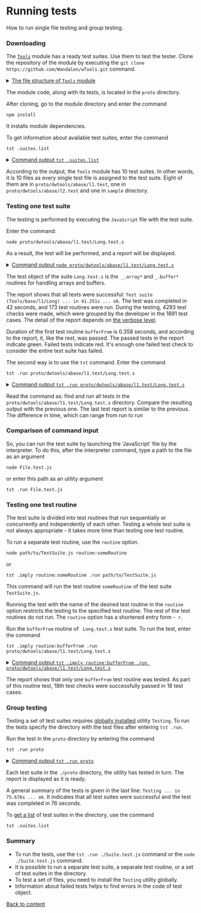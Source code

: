 # Running tests

How to run single file testing and group testing.

### Downloading

The [`Tools`](<https://github.com/Wandalen/wTools>) module has a ready test suites. Use them to test the tester. Clone the repository of the module by executing the `git clone https://github.com/Wandalen/wTools.git` command.

<details>
  <summary><u>The file structure of <code>Tools</code> module</u></summary>

```
wTools
   ├── .git
   ├── doc
   ├── out
   ├── proto
   ├── sample
   ├── ...
   └── package.json

```

</details>

The module code, along with its tests, is located in the `proto` directory.

After cloning, go to the module directory and enter the command

```
npm install
```

It installs module dependencies.

To get information about available test suites, enter the command

```
tst .suites.list
```

<details>
  <summary><u>Command output <code>tst .suites.list</code></u></summary>

```
[user@user ~]$ tst .suites.list

/.../wTools/proto/dwtools/abase/l1.test/Long.test.s:19500 - enabled
/.../wTools/proto/dwtools/abase/l1.test/Diagnostics.test.s:309 - enabled
/.../wTools/proto/dwtools/abase/l1.test/Entity.test.s:808 - enabled
/.../wTools/proto/dwtools/abase/l1.test/Map.test.s:4034 - enabled
/.../wTools/proto/dwtools/abase/l1.test/Regexp.test.s:1749 - enabled
/.../wTools/proto/dwtools/abase/l1.test/Routine.test.s:1558 - enabled
/.../wTools/proto/dwtools/abase/l1.test/String.test.s:3887 - enabled
/.../wTools/proto/dwtools/abase/l1.test/Typing.test.s:97 - enabled
/.../wTools/proto/dwtools/abase/l2.test/StringTools.test.s:10462 - enabled
/.../wTools/sample/Sample.test.s:92 - enabled
10 test suites
```

</details>

According to the output, the `Tools` module has 10 test suites. In other words, it is 10 files as every single test file is assigned to the test suite. Eight of them are in `proto/dwtools/abase/l1.test`, one in `proto/dwtools/abase/l2.test` and one in `sample` directory.

### Testing one test suite

The testing is performed by executing the `JavaScript` file with the test suite.

Enter the command:

```
node proto/dwtools/abase/l1.test/Long.test.s
```

As a result, the test will be performed, and a report will be displayed.

<details>
  <summary><u>Command output <code>node proto/dwtools/abase/l1.test/Long.test.s</code></u></summary>

```
[user@user ~]$ node proto/dwtools/abase/l1.test/Long.test.s

Running test suite ( Tools/base/l1/Long ) ..
    at  /.../wTools/proto/dwtools/abase/l1.test/Long.test.s:19500

      Passed test routine ( Tools/base/l1/Long / bufferFrom ) in 0.358s
      Passed test routine ( Tools/base/l1/Long / bufferRelen ) in 0.091s
      Passed test routine ( Tools/base/l1/Long / bufferRetype ) in 0.080s
      Passed test routine ( Tools/base/l1/Long / bufferRawFrom ) in 0.118s
      Passed test routine ( Tools/base/l1/Long / bufferBytesFrom ) in 0.104s
      Passed test routine ( Tools/base/l1/Long / bufferNodeFrom ) in 0.180s
      Passed test routine ( Tools/base/l1/Long / bufferRawFromTyped ) in 0.080s
      Passed test routine ( Tools/base/l1/Long / arrayIs ) in 0.109s
      Passed test routine ( Tools/base/l1/Long / longIs ) in 0.122s

      ...

      Passed test routine ( Tools/base/l1/Long / arraySetContainAny ) in 0.608s
      Passed test routine ( Tools/base/l1/Long / arraySetIdentical ) in 0.422s

    Passed test checks 4293 / 4293
    Passed test cases 1891 / 1891
    Passed test routines 173 / 173
    Test suite ( Tools/base/l1/Long ) ... in 41.251s ... ok

Testing ... in 41.851s ... ok
```

</details>

The test object of the suite `Long.test.s` is the` _.array*` and `_.buffer*` routines for handling arrays and buffers.

The report shows that all tests were successful: `Test suite (Tools/base/l1/Long) ... in 41.251s ... ok`. The test was completed in 42 seconds, and 173 test routines were run. During the testing, 4293 test checks were made, which were grouped by the developer in the 1891 test cases. The detail of the report depends on [the verbose level](Verbosity.md).

Duration of the first test routine `bufferFrom` is 0.358 seconds, and according to the report, it, like the rest, was passed. The passed tests in the report indicate green. Failed tests indicate red. It's enough one failed test check to consider the entire test suite has failed.

The second way is to use the `tst` command. Enter the command
```
tst .run proto/dwtools/abase/l1.test/Long.test.s
```

<details>
  <summary><u>Command output <code>tst .run proto/dwtools/abase/l1.test/Long.test.s</code></u></summary>

```
[user@user ~]$ tst .run proto/dwtools/abase/l1.test/Long.test.s

Running test suite ( Tools/base/l1/Long ) ..
    at  /.../wTools/proto/dwtools/abase/l1.test/Long.test.s:19500

     Passed test routine ( Tools/base/l1/Long / bufferFrom ) in 0.358s
      Passed test routine ( Tools/base/l1/Long / bufferRelen ) in 0.091s
      Passed test routine ( Tools/base/l1/Long / bufferRetype ) in 0.080s
      Passed test routine ( Tools/base/l1/Long / bufferRawFrom ) in 0.118s
      Passed test routine ( Tools/base/l1/Long / bufferBytesFrom ) in 0.104s
      Passed test routine ( Tools/base/l1/Long / bufferNodeFrom ) in 0.180s
      Passed test routine ( Tools/base/l1/Long / bufferRawFromTyped ) in 0.080s
      Passed test routine ( Tools/base/l1/Long / arrayIs ) in 0.109s
      Passed test routine ( Tools/base/l1/Long / longIs ) in 0.122s

      ...

      Passed test routine ( Tools/base/l1/Long / arraySetContainAny ) in 0.608s
      Passed test routine ( Tools/base/l1/Long / arraySetIdentical ) in 0.422s

    Passed test checks 4293 / 4293
    Passed test cases 1891 / 1891
    Passed test routines 173 / 173
    Test suite ( Tools/base/l1/Long ) ... in 40.622s ... ok



Testing ... in 41.124s ... ok
```

</details>

Read the command as: find and run all tests in the `proto/dwtools/abase/l1.test/Long.test.s` directory. Compare the resulting output with the previous one. The last test report is similar to the previous. The difference in time, which can range from run to run

### Comparison of command input

So, you can run the test suite by launching the 'JavaScript' file by the interpreter. To do this, after the interpreter command, type a path to the file as an argument
```
node File.test.js
```
or enter this path as an utility argument
```
tst .run File.test.js
```

### Testing one test routine

The test suite is divided into test routines that run sequentially or concurrently and independently of each other. Testing a whole test suite is not always appropriate - it takes more time than testing one test routine.

To run a separate test routine, use the `routine` option.

```
node path/to/TestSuite.js routine:someRoutine
```
or

```
tst .imply routine:someRoutine .run path/to/TestSuite.js
```

This command will run the test routine `someRoutine`  of the test suite `TestSuite.js`.

Running the test with the name of the desired test routine in the `routine` option restricts the testing to the specified test routine. The rest of the test routines do not run. The `routine` option has a shortened entry form -` r`.

Run the `bufferFrom` routine of ` Long.test.s` test suite. To run the test, enter the command

```
tst .imply routine:bufferFrom .run proto/dwtools/abase/l1.test/Long.test.s
```

<details>
  <summary><u>Command output <code>tst .imply routine:bufferFrom .run proto/dwtools/abase/l1.test/Long.test.s</code></u></summary>

```
[user@user ~]$ tst .imply routine:bufferFrom .run proto/dwtools/abase/l1.test/Long.test.s

Running test suite ( Tools/base/l1/Long ) ..
    at  /.../wTools/proto/dwtools/abase/l1.test/Long.test.s:19500

      Passed test routine ( Tools/base/l1/Long / bufferFrom ) in 0.220s

    Passed test checks 18 / 18
    Passed test cases 18 / 18
    Passed test routines 1 / 1
    Test suite ( Tools/base/l1/Long ) ... in 3.645s ... ok


  Testing ... in 5.164s ... ok
```

</details>

The report shows that only one `bufferFrom` test routine was tested. As part of this routine test, 18th test checks were successfully passed in 18 test cases.

### Group testing

Testing a set of test suites requires [globally installed](Installation.md) utility `Testing`. To run the tests specify the directory with the test files after entering `tst .run`.

Run the test in the `proto` directory by entering the command

```
tst .run proto
```

<details>
  <summary><u>Command output <code>tst .run proto</code></u></summary>

```
[user@user ~]$ tst .run proto

    Running test suite ( Tools/base/l1/Diagnostics ) ..
    at  /.../sources/wTools/proto/dwtools/abase/l1.test/Diagnostics.test.s:309

      Passed test routine ( Tools/base/l1/Diagnostics / _err ) in 0.174s
      Passed test routine ( Tools/base/l1/Diagnostics / err ) in 0.061s
      Passed test routine ( Tools/base/l1/Diagnostics / errLog ) in 0.054s
      Passed test routine ( Tools/base/l1/Diagnostics / assert ) in 0.041s
      Passed test routine ( Tools/base/l1/Diagnostics / diagnosticStack ) in 0.048s

    Passed test checks 34 / 34
    Passed test cases 30 / 30
    Passed test routines 5 / 5
    Test suite ( Tools/base/l1/Diagnostics ) ... in 1.030s ... ok

    Running test suite ( Tools/base/l1/Entity ) ..
    at  /.../sources/wTools/proto/dwtools/abase/l1.test/Entity.test.s:808

      Passed test routine ( Tools/base/l1/Entity / eachSample ) in 0.070s
      Passed test routine ( Tools/base/l1/Entity / entityMap ) in 0.094s
      Passed test routine ( Tools/base/l1/Entity / entityFilter ) in 0.073s
      ...

    Passed test checks 84 / 84
    Passed test cases 80 / 80
    Passed test routines 10 / 10
    Test suite ( Tools/base/l1/Entity ) ... in 1.089s ... ok

    Running test suite ( Tools/base/l1/Long ) ..
    at  /.../sources/wTools/proto/dwtools/abase/l1.test/Long.test.s:19500

      Passed test routine ( Tools/base/l1/Long / bufferFrom ) in 0.145s
      Passed test routine ( Tools/base/l1/Long / bufferRelen ) in 0.073s
      Passed test routine ( Tools/base/l1/Long / bufferRetype ) in 0.071s
      ...

    Passed test checks 4293 / 4293
    Passed test cases 1891 / 1891
    Passed test routines 173 / 173
    Test suite ( Tools/base/l1/Long ) ... in 44.598s ... ok

    Running test suite ( Tools/base/l1/Map ) ..
    at  /.../sources/wTools/proto/dwtools/abase/l1.test/Map.test.s:4034

      Passed test routine ( Tools/base/l1/Map / mapIs ) in 0.062s
      Passed test routine ( Tools/base/l1/Map / mapCloneAssigning ) in 0.081s
      Passed test routine ( Tools/base/l1/Map / mapExtendConditional ) in 0.072s
      ...

    Passed test checks 686 / 686
    Passed test cases 355 / 355
    Passed test routines 45 / 45
    Test suite ( Tools/base/l1/Map ) ... in 6.329s ... ok

    Running test suite ( Tools/base/l1/Regexp ) ..
    at  /.../sources/wTools/proto/dwtools/abase/l1.test/Regexp.test.s:1749

      Passed test routine ( Tools/base/l1/Regexp / regexpIdentical ) in 0.069s
      Passed test routine ( Tools/base/l1/Regexp / regexpsSources ) in 0.143s
      Passed test routine ( Tools/base/l1/Regexp / regexpsJoin ) in 0.103s
      ...

    Passed test checks 237 / 237
    Passed test cases 211 / 211
    Passed test routines 15 / 15
    Test suite ( Tools/base/l1/Regexp ) ... in 2.755s ... ok

    Running test suite ( Tools/base/l1/Routine ) ..
    at  /.../sources/wTools/proto/dwtools/abase/l1.test/Routine.test.s:1558

      Passed test routine ( Tools/base/l1/Routine / _routineJoin ) in 0.084s
      Passed test routine ( Tools/base/l1/Routine / constructorJoin ) in 0.165s
      Passed test routine ( Tools/base/l1/Routine / routineJoin ) in 0.075s
      ...

    Passed test checks 259 / 259
    Passed test cases 71 / 71
    Passed test routines 9 / 9
    Test suite ( Tools/base/l1/Routine ) ... in 2.290s ... ok

    Running test suite ( Tools/base/l1/String ) ..
    at  /.../sources/wTools/proto/dwtools/abase/l1.test/String.test.s:3887

      Passed test routine ( Tools/base/l1/String / strLeft ) in 0.500s
      Passed test routine ( Tools/base/l1/String / strRight ) in 0.552s
      Passed test routine ( Tools/base/l1/String / strEquivalent ) in 0.075s
      ...

    Passed test checks 714 / 714
    Passed test cases 298 / 298
    Passed test routines 19 / 19
    Test suite ( Tools/base/l1/String ) ... in 4.814s ... ok

    Running test suite ( Tools/base/l1/Typing ) ..
    at  /.../sources/wTools/proto/dwtools/abase/l1.test/Typing.test.s:97

      Passed test routine ( Tools/base/l1/Typing / objectLike ) in 0.074s
      Passed test routine ( Tools/base/l1/Typing / promiseIs ) in 0.042s
      Passed test routine ( Tools/base/l1/Typing / consequenceLike ) in 0.041s

    Passed test checks 20 / 20
    Passed test cases 2 / 2
    Passed test routines 3 / 3
    Test suite ( Tools/base/l1/Typing ) ... in 0.756s ... ok

    Running test suite ( Tools/base/l2/String ) ..
    at  /.../sources/wTools/proto/dwtools/abase/l2.test/StringTools.test.s:10462

      Passed test routine ( Tools/base/l2/String / strRemoveBegin ) in 0.216s
      Passed test routine ( Tools/base/l2/String / strRemoveEnd ) in 0.226s
      Passed test routine ( Tools/base/l2/String / strRemove ) in 0.204s
      ...

    Passed test checks 1311 / 1311
    Passed test cases 930 / 930
    Passed test routines 40 / 40
    Test suite ( Tools/base/l2/String ) ... in 10.201s ... ok



  Testing ... in 75.676s ... ok
```

</details>

Each test suite in the `./proto` directory, the utility has tested in turn. The report is displayed as it is ready.

A general summary of the tests is given in the last line: `Testing ... in 75.676s ... ok`. It indicates that all test suites were successful and the test was completed in 76 seconds.

To [get a list](Help.md) of test suites in the directory, use the command

```
tst .suites.list
```

### Summary

- To run the tests, use the `tst .run ./Suite.test.js` command or the `node ./Suite.test.js` command.
- It is possible to run a separate test suite, a separate test routine, or a set of test suites in the directory.
- To test a set of files, you need to install the `Testing` utility globally.
- Information about failed tests helps to find errors in the code of test object.

[Back to content](../README.md#Tutorials)
